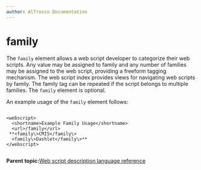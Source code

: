 ```yaml
---
author: Alfresco Documentation
---
```


# family

The `family` element allows a web script developer to categorize their web scripts. Any value may be assigned to family and any number of families may be assigned to the web script, providing a freeform tagging mechanism. The web script index provides views for navigating web scripts by family. The family tag can be repeated if the script belongs to multiple families. The `family` element is optional.

An example usage of the `family` element follows:

```

<webscript>
  <shortname>Example Family Usage</shortname>
  <url>/family</url>
 **<family\>CMIS</family\>
  <family\>Dashlet</family\>**
</webscript>
        
```

**Parent topic:**[Web script description language reference](../references/api-wsdl-webscript-descriptor-language-reference.md)

